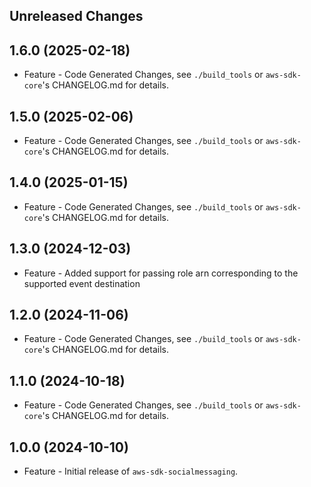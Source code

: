 Unreleased Changes
------------------

1.6.0 (2025-02-18)
------------------

* Feature - Code Generated Changes, see `./build_tools` or `aws-sdk-core`'s CHANGELOG.md for details.

1.5.0 (2025-02-06)
------------------

* Feature - Code Generated Changes, see `./build_tools` or `aws-sdk-core`'s CHANGELOG.md for details.

1.4.0 (2025-01-15)
------------------

* Feature - Code Generated Changes, see `./build_tools` or `aws-sdk-core`'s CHANGELOG.md for details.

1.3.0 (2024-12-03)
------------------

* Feature - Added support for passing role arn corresponding to the supported event destination

1.2.0 (2024-11-06)
------------------

* Feature - Code Generated Changes, see `./build_tools` or `aws-sdk-core`'s CHANGELOG.md for details.

1.1.0 (2024-10-18)
------------------

* Feature - Code Generated Changes, see `./build_tools` or `aws-sdk-core`'s CHANGELOG.md for details.

1.0.0 (2024-10-10)
------------------

* Feature - Initial release of `aws-sdk-socialmessaging`.

